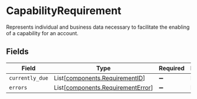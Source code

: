 # CapabilityRequirement

Represents individual and business data necessary to facilitate the enabling of a capability for an account.


## Fields

| Field                                                                            | Type                                                                             | Required                                                                         | Description                                                                      |
| -------------------------------------------------------------------------------- | -------------------------------------------------------------------------------- | -------------------------------------------------------------------------------- | -------------------------------------------------------------------------------- |
| `currently_due`                                                                  | List[[components.RequirementID](../../models/components/requirementid.md)]       | :heavy_minus_sign:                                                               | N/A                                                                              |
| `errors`                                                                         | List[[components.RequirementError](../../models/components/requirementerror.md)] | :heavy_minus_sign:                                                               | N/A                                                                              |